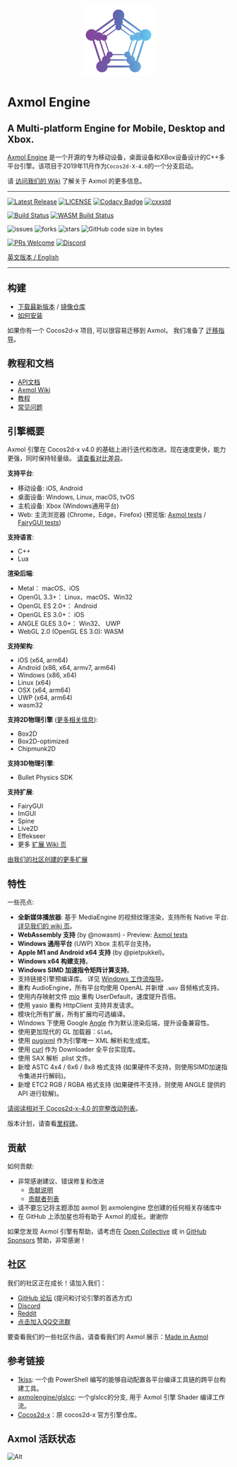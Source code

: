 <p align="center"><a href="https://axmol.org" target="_blank" rel="noopener noreferrer"><img width="160" src="docs/logo.png" alt="axmol logo"></a></p>

# Axmol Engine

## A Multi-platform Engine for Mobile, Desktop and Xbox.

[Axmol Engine](https://axmol.org) 是一个开源的专为移动设备，桌面设备和XBox设备设计的C++多平台引擎。该项目于2019年11月作为`Cocos2d-X-4.0`的一个分支启动。

请 [访问我们的 Wiki](https://github.com/axmolengine/axmol/wiki) 了解关于 Axmol 的更多信息。

***

[![Latest Release](https://img.shields.io/github/v/release/axmolengine/axmol?include_prereleases&label=release)](https://github.com/axmolengine/axmol/releases)
[![LICENSE](https://img.shields.io/badge/license-MIT-blue.svg)](LICENSE)
[![Codacy Badge](https://app.codacy.com/project/badge/Grade/81fa1aba09ab41a98b949064b928d06e)](https://www.codacy.com/gh/axmolengine/axmol/dashboard?utm_source=github.com&amp;utm_medium=referral&amp;utm_content=axmolengine/axmol&amp;utm_campaign=Badge_Grade)
[![cxxstd](https://img.shields.io/badge/cxxstd-c++20-8A2BE2.svg)](https://github.com/axmolengine/axmol)  

[![Build Status](https://github.com/axmolengine/axmol/workflows/build/badge.svg)](https://github.com/axmolengine/axmol/actions?query=workflow%3Abuild)
[![WASM Build Status](https://ci.appveyor.com/api/projects/status/4slq965fwhbaidnc?svg=true&passingText=wasm%20-%20passing)](https://ci.appveyor.com/project/halx99/axmol)

![issues](https://img.shields.io/github/issues/axmolengine/axmol?style=plastic)
![forks](https://img.shields.io/github/forks/axmolengine/axmol?style=plastic)
![stars](https://img.shields.io/github/stars/axmolengine/axmol?style=plastic)
![GitHub code size in bytes](https://img.shields.io/github/languages/code-size/axmolengine/axmol?style=plastic)  

[![PRs Welcome](https://img.shields.io/badge/PRs-welcome-blue.svg)](https://github.com/axmolengine/axmol/pulls)
[![Discord](https://img.shields.io/discord/1099599084895088670?label=discord)](https://discord.gg/QjaQBhFVay)

[英文版本 / English](README.md)

***

## 构建

* [下载最新版本](https://github.com/axmolengine/axmol/releases) / [镜像仓库](https://gitee.com/simdsoft/axmol)
* [如何安装](docs/DevSetup.md)

如果你有一个 Cocos2d-x 项目, 可以很容易迁移到 Axmol。 我们准备了 [迁移指导](https://github.com/axmolengine/axmol/wiki/Cocos2d%E2%80%90x-migration-guide)。

## 教程和文档

* [API文档](https://axmol.org/manual/latest/)
* [Axmol Wiki](https://github.com/axmolengine/axmol/wiki)
* [教程](https://github.com/axmolengine/axmol/wiki/Tutorials)
* [常见问题](https://github.com/axmolengine/axmol/wiki/FAQ)

## 引擎概要

Axmol 引擎在 Cocos2d-x v4.0 的基础上进行迭代和改进。现在速度更快，能力更强，同时保持轻量级。 [请查看对比差异](https://github.com/axmolengine/axmol/wiki/Axmol-vs-Cocos2d%E2%80%90x)。

**支持平台**:

* 移动设备: iOS, Android
* 桌面设备: Windows, Linux, macOS, tvOS
* 主机设备: Xbox (Windows通用平台)
* Web: 主流浏览器 (Chrome，Edge，Firefox) (预览版: [Axmol tests](https://axmol.netlify.app/wasm/cpp-tests/cpp-tests) / [FairyGUI tests](https://axmol.netlify.app/wasm/fairygui-tests/fairygui-tests))

**支持语言**:

* C++
* Lua

**渲染后端**:

* Metal： macOS、iOS
* OpenGL 3.3+： Linux、macOS、Win32
* OpenGL ES 2.0+： Android
* OpenGL ES 3.0+： iOS
* ANGLE GLES 3.0+： Win32、 UWP
* WebGL 2.0 (OpenGL ES 3.0): WASM

**支持架构**:

* iOS (x64, arm64)
* Android (x86, x64, armv7, arm64)
* Windows (x86, x64)
* Linux (x64)
* OSX (x64, arm64)
* UWP (x64, arm64)
* wasm32

**支持2D物理引擎** ([更多相关信息](https://github.com/axmolengine/axmol/wiki/2D-Physics-Engines-informations)):

* Box2D
* Box2D-optimized
* Chipmunk2D

**支持3D物理引擎**:

* Bullet Physics SDK

**支持扩展**:

* FairyGUI
* ImGUI
* Spine
* Live2D
* Effekseer
* 更多 [扩展 Wiki 页](https://github.com/axmolengine/axmol/wiki/Extensions)

[由我们的社区创建的更多扩展](https://github.com/axmolengine/axmol/wiki/Made-in-Axmol) 

## 特性

一些亮点:

- **全新媒体播放器**: 基于 MediaEngine 的视频纹理渲染，支持所有 Native 平台. [详见我们的 wiki 页](https://github.com/axmolengine/axmol/wiki/Media-Player)。
- **WebAssembly 支持** (by @nowasm) - Preview: [Axmol tests](https://axmol.netlify.app/wasm/cpp-tests/cpp-tests)
- **Windows 通用平台** (UWP) Xbox 主机平台支持。
- **Apple M1 and Android x64 支持** (by @pietpukkel)。
- **Windows x64 构建支持**。
- **Windows SIMD 加速指令矩阵计算支持**。
- 支持链接引擎预编译库。 详见 [Windows 工作流指导](https://github.com/axmolengine/axmol/issues/564)。
- 重构 AudioEngine，所有平台均使用 OpenAL 并新增 `.wav` 音频格式支持。
- 使用内存映射文件 [mio](https://github.com/mandreyel/mio) 重构 UserDefault，速度提升百倍。 
- 使用 yasio 重构 HttpClient 支持并发请求。
- 模块化所有扩展，所有扩展均可选编译。
- Windows 下使用 Google [Angle](https://github.com/google/angle) 作为默认渲染后端，提升设备兼容性。
- 使用更加现代的 GL 加载器：`Glad`。
- 使用 [pugixml](https://pugixml.org) 作为引擎唯一 XML 解析和生成库。
- 使用 [curl](https://github.com/curl/curl) 作为 Downloader 全平台实现库。
- 使用 SAX 解析 .plist 文件。
- 新增 ASTC 4x4 / 6x6 / 8x8 格式支持 (如果硬件不支持，则使用SIMD加速指令集进并行解码)。
- 新增 ETC2 RGB / RGBA 格式支持 (如果硬件不支持，则使用 ANGLE 提供的 API 进行软解)。
 
[请阅读相对于 Cocos2d-x-4.0 的完整改动列表](CHANGELOG.md)。

版本计划，请查看[里程碑](https://github.com/axmolengine/axmol/milestones)。

## 贡献

如何贡献:

* 非常感谢建议、错误修复和改进
  - [贡献说明](CONTRIBUTING.md)
  - [贡献者列表](AUTHORS.md)
* 请不要忘记将主题添加 axmol 到 axmolengine 您创建的任何相关存储库中
* 在 GitHub 上添加星也将有助于 Axmol 的成长。谢谢你

如果您发现 Axmol 引擎有帮助，请考虑在 [Open Collective](https://opencollective.com/axmol) 或 in [GitHub Sponsors](https://github.com/sponsors/axmolengine) 赞助，非常感谢！

## 社区

我们的社区正在成长！请加入我们：
 * [GitHub 论坛](https://github.com/axmolengine/axmol/discussions) (提问和讨论引擎的首选方式)
 * [Discord](https://discord.gg/QjaQBhFVay)
 * [Reddit](https://www.reddit.com/r/axmol/)
 * [点击加入QQ交流群](https://jq.qq.com/?_wv=1027&k=nvNmzOIY)

要查看我们的一些社区作品，请查看我们的 Axmol 展示：[Made in Axmol](https://github.com/axmolengine/axmol/wiki/Made-in-Axmol)

## 参考链接

- [1kiss](https://github.com/simdsoft/1kiss): 一个由 PowerShell 编写的能够自动配置各平台编译工具链的跨平台构建工具。
- [axmolengine/glslcc](https://github.com/axmolengine/glslcc): 一个glslcc的分支, 用于 Axmol 引擎 Shader 编译工作流。
- [Cocos2d-x](https://github.com/cocos2d/cocos2d-x)：原 cocos2d-x 官方引擎仓库。

## Axmol 活跃状态

![Alt](https://repobeats.axiom.co/api/embed/6fcb8168a3af91ba9e797a1f14a3c2edc42ac56a.svg "Repobeats analytics image")
